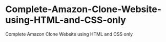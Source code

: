 # Complete-Amazon-Clone-Website-using-HTML-and-CSS-only
Complete Amazon Clone Website using HTML and CSS only
